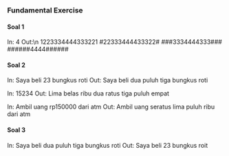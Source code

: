 ### Fundamental Exercise

#### Soal 1
In: 4
Out:\n
1223334444333221
#22333444433322#
###3334444333###
######4444######

#### Soal 2
In: Saya beli 23 bungkus roti
Out: Saya beli dua puluh tiga bungkus roti

In: 15234
Out: Lima belas ribu dua ratus tiga puluh empat

In: Ambil uang rp150000 dari atm
Out: Ambil uang seratus lima puluh ribu dari atm

#### Soal 3
In: Saya beli dua puluh tiga bungkus roti
Out: Saya beli 23 bungkus roit
